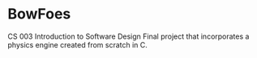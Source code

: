 # BowFoes
CS 003 Introduction to Software Design Final project that incorporates a physics engine created from scratch in C.
